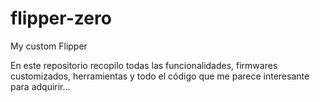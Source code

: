 # flipper-zero
My custom Flipper

En este repositorio recopilo todas las funcionalidades, firmwares customizados, herramientas y todo el código que me parece interesante para adquirir...
